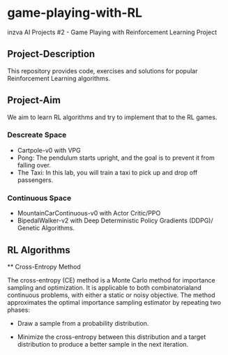 # game-playing-with-RL
inzva AI Projects #2 - Game Playing with Reinforcement Learning Project

## Project-Description

This repository provides code, exercises and solutions for popular Reinforcement Learning algorithms. 


## Project-Aim

We aim to learn RL algorithms and try to implement that to the RL games.

###  Descreate Space
* Cartpole-v0 with VPG                                                                                                  
* Pong: The pendulum starts upright, and the goal is to prevent it from falling over.                                         
* The Taxi: In this lab, you will train a taxi to pick up and drop off passengers. 

### Continuous Space
* MountainCarContinuous-v0 with Actor Critic/PPO                                                                               
* BipedalWalker-v2 with Deep Deterministic Policy Gradients (DDPG)/ Genetic Algorithms.                                        

## RL Algorithms
** Cross-Entropy Method

The cross-entropy (CE) method is a Monte Carlo method for importance sampling and optimization. It is applicable to both combinatorialand continuous problems, with either a static or noisy objective. The method approximates the optimal importance sampling estimator by repeating two phases:

* Draw a sample from a probability distribution.

* Minimize the cross-entropy between this distribution and a target distribution to produce a better sample in the next iteration. 





